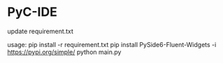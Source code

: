 # PyC-IDE

update requirement.txt

usage:
pip install -r requirement.txt
pip install PySide6-Fluent-Widgets -i https://pypi.org/simple/
python main.py

